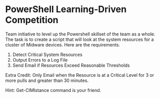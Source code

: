 # PowerShell Learning-Driven Competition

Team initiative to level up the Powershell skillset of the team as a whole.  The task is to create a script that
will look at the system resources for a cluster of Midware devices.  Here are the requirements.

1. Detect Critical System Resources
2. Output Errors to a Log File
3. Send Email if Resources Exceed Reasonable Thresholds

Extra Credit: Only Email when the Resource is at a Critical Level for 3 or more pulls and greater than 30 minutes.

Hint: Get-CIMIstance command is your friend.
